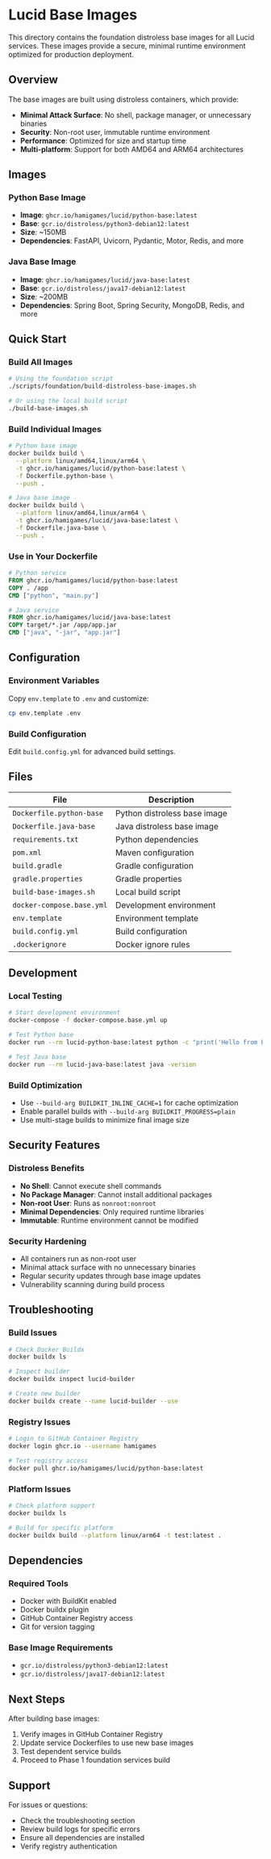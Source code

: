 # Lucid Base Images

This directory contains the foundation distroless base images for all Lucid services. These images provide a secure, minimal runtime environment optimized for production deployment.

## Overview

The base images are built using distroless containers, which provide:
- **Minimal Attack Surface**: No shell, package manager, or unnecessary binaries
- **Security**: Non-root user, immutable runtime environment
- **Performance**: Optimized for size and startup time
- **Multi-platform**: Support for both AMD64 and ARM64 architectures

## Images

### Python Base Image
- **Image**: `ghcr.io/hamigames/lucid/python-base:latest`
- **Base**: `gcr.io/distroless/python3-debian12:latest`
- **Size**: ~150MB
- **Dependencies**: FastAPI, Uvicorn, Pydantic, Motor, Redis, and more

### Java Base Image
- **Image**: `ghcr.io/hamigames/lucid/java-base:latest`
- **Base**: `gcr.io/distroless/java17-debian12:latest`
- **Size**: ~200MB
- **Dependencies**: Spring Boot, Spring Security, MongoDB, Redis, and more

## Quick Start

### Build All Images
```bash
# Using the foundation script
./scripts/foundation/build-distroless-base-images.sh

# Or using the local build script
./build-base-images.sh
```

### Build Individual Images
```bash
# Python base image
docker buildx build \
  --platform linux/amd64,linux/arm64 \
  -t ghcr.io/hamigames/lucid/python-base:latest \
  -f Dockerfile.python-base \
  --push .

# Java base image
docker buildx build \
  --platform linux/amd64,linux/arm64 \
  -t ghcr.io/hamigames/lucid/java-base:latest \
  -f Dockerfile.java-base \
  --push .
```

### Use in Your Dockerfile
```dockerfile
# Python service
FROM ghcr.io/hamigames/lucid/python-base:latest
COPY . /app
CMD ["python", "main.py"]

# Java service
FROM ghcr.io/hamigames/lucid/java-base:latest
COPY target/*.jar /app/app.jar
CMD ["java", "-jar", "app.jar"]
```

## Configuration

### Environment Variables
Copy `env.template` to `.env` and customize:
```bash
cp env.template .env
```

### Build Configuration
Edit `build.config.yml` for advanced build settings.

## Files

| File | Description |
|------|-------------|
| `Dockerfile.python-base` | Python distroless base image |
| `Dockerfile.java-base` | Java distroless base image |
| `requirements.txt` | Python dependencies |
| `pom.xml` | Maven configuration |
| `build.gradle` | Gradle configuration |
| `gradle.properties` | Gradle properties |
| `build-base-images.sh` | Local build script |
| `docker-compose.base.yml` | Development environment |
| `env.template` | Environment template |
| `build.config.yml` | Build configuration |
| `.dockerignore` | Docker ignore rules |

## Development

### Local Testing
```bash
# Start development environment
docker-compose -f docker-compose.base.yml up

# Test Python base
docker run --rm lucid-python-base:latest python -c "print('Hello from Python base')"

# Test Java base
docker run --rm lucid-java-base:latest java -version
```

### Build Optimization
- Use `--build-arg BUILDKIT_INLINE_CACHE=1` for cache optimization
- Enable parallel builds with `--build-arg BUILDKIT_PROGRESS=plain`
- Use multi-stage builds to minimize final image size

## Security Features

### Distroless Benefits
- **No Shell**: Cannot execute shell commands
- **No Package Manager**: Cannot install additional packages
- **Non-root User**: Runs as `nonroot:nonroot`
- **Minimal Dependencies**: Only required runtime libraries
- **Immutable**: Runtime environment cannot be modified

### Security Hardening
- All containers run as non-root user
- Minimal attack surface with no unnecessary binaries
- Regular security updates through base image updates
- Vulnerability scanning during build process

## Troubleshooting

### Build Issues
```bash
# Check Docker Buildx
docker buildx ls

# Inspect builder
docker buildx inspect lucid-builder

# Create new builder
docker buildx create --name lucid-builder --use
```

### Registry Issues
```bash
# Login to GitHub Container Registry
docker login ghcr.io --username hamigames

# Test registry access
docker pull ghcr.io/hamigames/lucid/python-base:latest
```

### Platform Issues
```bash
# Check platform support
docker buildx ls

# Build for specific platform
docker buildx build --platform linux/arm64 -t test:latest .
```

## Dependencies

### Required Tools
- Docker with BuildKit enabled
- Docker buildx plugin
- GitHub Container Registry access
- Git for version tagging

### Base Image Requirements
- `gcr.io/distroless/python3-debian12:latest`
- `gcr.io/distroless/java17-debian12:latest`

## Next Steps

After building base images:
1. Verify images in GitHub Container Registry
2. Update service Dockerfiles to use new base images
3. Test dependent service builds
4. Proceed to Phase 1 foundation services build

## Support

For issues or questions:
- Check the troubleshooting section
- Review build logs for specific errors
- Ensure all dependencies are installed
- Verify registry authentication
